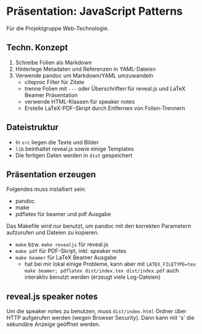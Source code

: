 # Präsentation: JavaScript Patterns

Für die Projektgruppe Web-Technologie.

## Techn. Konzept

1. Schreibe Folien als Markdown
2. Hinterlege Metadaten und Referenzen in YAML-Dateien
3. Verwende pandoc um Markdown/YAML umzuwandeln
    - citeproc Filter für Zitate
    - trenne Folien mit `---` oder Überschriften für reveal.js und LaTeX Beamer Präsentation
    - verwende HTML-Klassen für speaker notes
    - Erstelle LaTeX-PDF-Skript durch Entfernen von Folien-Trennern

## Dateistruktur

- In `src` liegen die Texte und Bilder
- `lib` beinhaltet reveal.js sowie einige Templates
- Die fertigen Daten werden in `dist` gespeichert

## Präsentation erzeugen

Folgendes muss installiert sein:

- pandoc
- make
- pdflatex für beamer und pdf Ausgabe

Das Makefile wird nur benutzt, um pandoc mit den korrekten Parametern aufzurufen und Dateien zu kopieren.

- `make` bzw. `make revealjs` für reveal.js
- `make pdf` für PDF-Skript, inkl. speaker notes
- `make beamer` für LaTeX Beamer Ausgabe
    - hat bei mir lokal einige Probleme, kann aber mit `LATEX_FILETYPE=tex make beamer; pdflatex dist/index.tex dist/index.pdf` auch interaktiv benutzt werden (erzeugt viele Log-Dateien)

## reveal.js speaker notes

Um die speaker notes zu benutzen, muss `dist/index.html` Ordner über HTTP aufgerufen werden (wegen Browser Security). Dann kann mit 's' die sekundäre Anzeige geöffnet werden.

